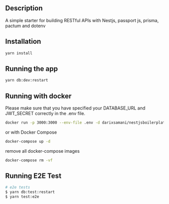 ## Description

 A simple starter for building RESTful APIs with Nestjs, passport js, prisma, pactum and dotenv
## Installation

```bash
yarn install
```

## Running the app

```bash
yarn db:dev:restart
```

## Running with docker

Please make sure that you have specified your DATABASE_URL and JWT_SECRET correctly in the .env file.
```bash
docker run -p 3000:3000 --env-file .env -d darixsamani/nestjsboilerplate
```

or with Docker Compose

```bash
docker-compose up -d

```

remove all docker-compose images

```bash
docker-compose rm -vf
```
 

## Running E2E Test

```bash
# e2e tests
$ yarn db:test:restart
$ yarn test:e2e


```

